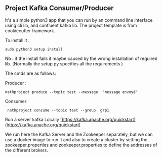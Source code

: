 

## Project Kafka Consumer/Producer

It's  a simple python3 app that you can run by an command line interface using cli lib, and confluent kafka lib.
The project template is from cookiecutter framework.

To install it :

    sudo python3 setup install

Nb : if  the install fails it maybe caused by the wrong installation of required lib.
(Normally the setup.py specifies all the requirements )

 The cmds are as follows:

 Producer :

    nathproject produce --topic test --message  "message envoyé"

Consumer:

     nathproject consume --topic test --group  grp1

Run a server kafka Locally
[https://kafka.apache.org/quickstart](https://kafka.apache.org/quickstart)

 We run here the Kafka Server and the Zookeeper separately, but we can use a docker image to run it and also to create a cluster by setting the zookeeper.properties and zookeeper.properties to define the addresses of the different brokers.
 
<!--stackedit_data:
eyJoaXN0b3J5IjpbLTg0ODMwODUyMywyODMyOTE1MDZdfQ==
-->